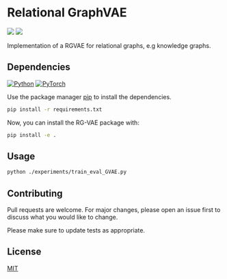 # Relational GraphVAE

<a href="https://github.com/INDElab/rgvae/graphs/contributors" alt="Contributors">
        <img src="https://img.shields.io/github/contributors/INDElab/rgvae?style=plastic" /></a>
        
<a href="https://github.com/INDElab/rgvae/pulse" alt="Activity">
        <img src="https://img.shields.io/github/commit-activity/m/INDElab/rgvae?style=plastic" /></a>

Implementation of a RGVAE for relational graphs, e.g knowledge graphs.

## Dependencies
[![Python](https://img.shields.io/badge/Python-v3.8-blue?style=plastic)](https://www.python.org/)
[![PyTorch](https://img.shields.io/badge/PyTorch-v16.0-red?style=plastic)](https://pypi.org/project/torch/)


Use the package manager [pip](https://pip.pypa.io/en/stable/) to install the dependencies.

```bash
pip install -r requirements.txt
```

Now, you can install the RG-VAE package with: 

```bash
pip install -e .
```

## Usage

```bash
python ./experiments/train_eval_GVAE.py
```

## Contributing
Pull requests are welcome. For major changes, please open an issue first to discuss what you would like to change.

Please make sure to update tests as appropriate.

## License
[MIT](https://choosealicense.com/licenses/mit/)
